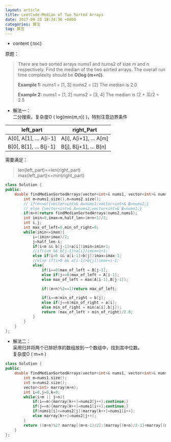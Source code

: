 ```yaml
---
layout: article
title: LeetCode-Median of Two Sorted Arrays
date: 2017-09-25 18:34:36 +0800
categories: 算法
tag: 算法
---
```


* content
{:toc}

原题：

<!-- more -->

> There are two sorted arrays nums1 and nums2 of size m and n respectively.
> Find the median of the two sorted arrays. The overall run time complexity
> should be **O(log (m+n))**.
>
> **Example 1:** nums1 = [1, 3] nums2 = [2] The median is 2.0
>
> **Example 2:** nums1 = [1, 2] nums2 = [3, 4] The median is (2 + 3)/2 = 2.5

- 解法一：  
二分搜索，复杂度O ( log(min(m,n)) )，特别注意边界条件

left_part| right_Part  
---|---  
A[0], A[1], … A[i-1]| A[i], A[i+1], … A[m]  
B[0], B[1], … B[j-1]| B[j], B[j+1], … B[n]  
  
需要满足：

> len(left_part)==len(right_part)  
>  max(left_part)<=min(right_part)
    
```c++   
class Solution {
public:
    double findMedianSortedArrays(vector<int>& nums1, vector<int>& nums2) {
        int m=nums1.size(),n=nums2.size();
        // if(m<=n){vector<int>& A=nums1;vector<int>& B=nums2;}
        // else {vector<int>& A=nums2;vector<int>& B=nums1;}
        if(m>n)return findMedianSortedArrays(nums2,nums1);
        int imin=0,imax=m,half_len=(m+n+1)/2;
        int i,j;
        int max_of_left=0,min_of_right=0;
        while(imin<=imax){
            i=(imin+imax)/2;
            j=half_len-i;
            if(i<m && b[j-1]>a[i])imin=imin+1;
            //if(i<m && b[j-1]>a[i])imin=i+1;
            else if(i>0 && a[i-1]>b[j])imax=imax-1;
            //else if(i>0 && a[i-1]>b[j])imax=i-1;
            else{
                if(i==0)max_of_left = B[j-1];
                else if(j==0)max_of_left = A[i-1];
                else max_of_left = max(A[i-1],B[j-1]);

                if((m+n)%2==1)return max_of_left;

                if(i==m)min_of_right = b[j];
                else if(j==n)min_of_right = a[i];
                else min_of_right = min(a[i],b[j]);
                return (max_of_left + min_of_right)/2.0;
            }
        }
    }
};
```

- 解法二：  
采用归并将两个已排好序的数组放到一个数组中，找到其中位数。  
复杂度O ( m+n )

```c++   
class Solution {
public:
    double findMedianSortedArrays(vector<int>& nums1, vector<int>& nums2) {
        int m=nums1.size();
        int n=nums2.size();
        vector<int> marray(m+n);
        int i=0,j=0,k=0;
        while(i<m || j<n){
            if(i==m){marray[k++]=nums2[j++];continue;}
            if(j==n){marray[k++]=nums1[i++];continue;}
            if(nums1[i]<=nums2[j])marray[k++]=nums1[i++];
            else marray[k++]=nums2[j++];
        }
        return ((m+n)%2? marray[(m+n-1)/2]:(marray[(m+n)/2-1]+marray[(m+n)/2])/2.0); 
    }
};
```

